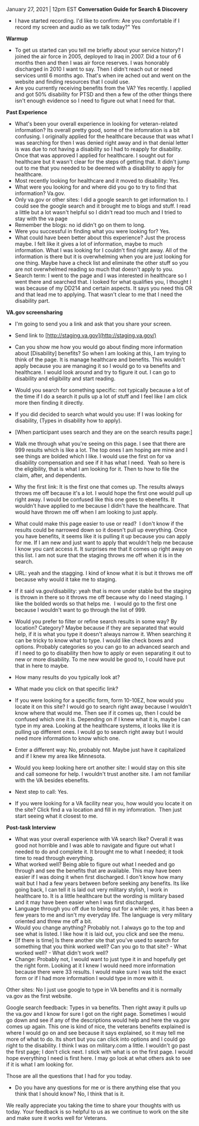 January 27, 2021 | 12pm EST
**Conversation Guide for Search & Discovery**

-   I have started recording. I'd like to confirm: Are you comfortable if I record my screen and audio as we talk today?" Yes

**Warmup**

-   To get us started can you tell me briefly about your service history? I joined the air force in 2005, deployed to Iraq in 2007. Did a tour of 6 months then and then I was air force reserves. I was honorably discharged in 2010 I want to say. Then I didn't reach out or need services until 6 months ago. That's when ire ached out and went on the website and finding resources that I could use.
-   Are you currently receiving benefits from the VA? Yes recently. I applied and got 50% disability for PTSD and then a few of the other things there isn't enough evidence so I need to figure out what I need for that.

**Past Experience**

-   What's been your overall experience in looking for veteran-related information? Its overall pretty good, some of the infomration is a bit confusing. I originally applied for the healthcare because that was what I was searching for then I was denied right away and in that denial letter is was due to not having a disability so I had to reapply for disability. Once that was approved I applied for healthcare. I sought out for healthcare but it wasn't clear for the steps of getting that. It didn't jump out to me that you needed to be deemed with a disability to apply for healthcare.
-   Most recently looking for healthcare and it moved to disability: Yes.
-   What were you looking for and where did you go to try to find that information? Va.gov.
-   Only va.gov or other sites: I did a google search to get information to. I could see the google search and it brought me to blogs and stuff. I read a little but a lot wasn't helpful so I didn't read too much and I tried to stay with the va page
-   Remember the blogs: no id didn't go on them to long.
-   Were you successful in finding what you were looking for? Yes.
-   What could have been better about this experience? Just the process maybe. I felt like it gives a lot of information, maybe to much information. What I was looking for I couldn't find right away. All of the information is there but it is overwhelming when you are just looking for one thing. Maybe have a check list and eliminate the other stuff so you are not overwhelmed reading so much that doesn't apply to you.
-   Search term: I went to the page and I was interested in healthcare so I went there and searched that. I looked for what qualifies you, I thought I was because of my DD214 and certain aspects. It says you need this OR and that lead me to applying. That wasn't clear to me that I need the disability part.

**VA.gov screensharing**

-   I'm going to send you a link and ask that you share your screen.
-   Send link to [http://staging.va.gov](http://staging.va.gov/)
-   Can you show me how you would go about finding more information about [Disability] benefits? So when I am looking at this, I am trying to think of the page. It is manage healthcare and benefits. This wouldn't apply because you are managing it so I would go to va benefits and healthcare. I would look around and try to figure it out. I can go to disability and eligibility and start reading.
-   Would you search for something specific: not typically because a lot of the time if I do a search it pulls up a lot of stuff and I feel like I am click more then finding it directly.
-   If you did decided to search what would you use: If I was looking for disability, (Types in disability how to apply).
-   [When participant uses search and they are on the search results page:]

-   Walk me through what you're seeing on this page. I see that there are 999 results which is like a lot. The top ones I am hoping are mine and I see things are bolded which I like. I would use the first on for va disability compensation and see if it has what I need.  Yeah so here is the eligibility, that is what I am looking for it. Then to how to file the claim, after, and dependents.
-   Why the first link: It is the first one that comes up. The results always throws me off because it's a lot. I would hope the first one would pull up right away. I would be confused like this one goes to ebenefits. It wouldn't have applied to me because I didn't have the healthcare. That would have thrown me off when I am looking to just apply.
-   What could make this page easier to use or read?  I don't know if the results could be narrowed down so it doesn't pull up everything. Once you have benefits, it seems like it is pulling it up because you can apply for me. If I am new and just want to apply that wouldn't help me because I know you cant access it. It surprises me that it comes up right away on this list. I am not sure that the staging throws me off when it is in the search.
-   URL: yeah and the stagging. I kind of know what it is but it throws me off because why would it take me to staging.
-   If it said va.gov/disability: yeah that is more under stable but the staging is thrown in there so it throws me off because why do I need staging. I like the bolded words so that helps me.  I would go to the first one because I wouldn't want to go through the list of 999.
-   Would you prefer to filter or refine search results in some way? By location? Category? Maybe because if they are separated that would help, if it is what you type it doesn't always narrow it. When searching it can be tricky to know what to type. I would like check boxes and options. Probably categories so you can go to an advanced search and if I need to go to disability then how to apply or even separating it out to new or more disability. To me new would be good to, I could have put that in here to maybe.
-   How many results do you typically look at?
-   What made you click on that specific link?

-   If you were looking for a specific form, form 10-10EZ, how would you locate it on this site? I would go to search right away because I wouldn't know where that would me. Then see if it comes up, then I could be confused which one it is. Depending on if I knew what it is, maybe I can type in my area. Looking at the healthcare systems, it looks like it is pulling up different ones. I would go to search right away but I would need more information to know which one.
-   Enter a different way: No, probably not. Maybe just have it capitalized and if I knew my area like Minnesota.
-   Would you keep looking here ort another site: I would stay on this site and call someone for help. I wouldn't trust another site. I am not familiar with the VA besides ebenefits.
-   Next step to call: Yes.
-   If you were looking for a VA facility near you, how would you locate it on the site? Click find a va location and fill in my infomration.  Then just start seeing what it closest to me.

**Post-task Interview**

-   What was your overall experience with VA search like? Overall it was good not horrible and I was able to navigate and figure out what I needed to do and complete it. It brought me to what I needed; it took time to read through everything.
-   What worked well? Being able to figure out what I needed and go through and see the benefits that are available. This may have been easier if I was doing it when first discharged. I don't know how many wait but I had a few years between before seeking any benefits. Its like going back, I can tell it is laid out very military stylish, I work in healthcare to. It is a little healthcare but the wording is military based and it may have been easier when I was first discharged.
-   Language through you off due to being out for a while: yes, it has been a few years to me and isn't my everyday life. The language is very military oriented and threw me off a bit.
-   Would you change anything? Probably not. I always go to the top and see what is listed. I like how it is laid out, you click and see the menu.
-   [If there is time] Is there another site that you've used to search for something that you think worked well? Can you go to that site? - What worked well? - What didn't work well?
-   Change: Probably not, I would want to just type it in and hopefully get the right form. Looking at it I knew I would need more information because there were 33 results. I would make sure I was told the exact form or if I had more information I would type in more with it.

Other sites: No I just use google to type in VA benefits and it is normally va.gov as the first website.

Google search feedback: Types in va benefits. Then right away it pulls up the va.gov and I know for sure I got on the right page. Sometimes I would go down and see if any of the descriptions would help and here the va.gov comes up again. This one is kind of nice, the veterans benefits explained is where I would go on and see because it says explained, so it may tell me more of what to do. Its short but you can click into options and I could go right to the disability. I think I was on military.com a little. I wouldn't go past the first page; I don't click next. I stick with what is on the first page. I would hope everything I need is first here. I may go look at what others ask to see if it is what I am looking for.

Those are all the questions that I had for you today.

-   Do you have any questions for me or is there anything else that you think that I should know? No, I think that is it.

We really appreciate you taking the time to share your thoughts with us today. Your feedback is so helpful to us as we continue to work on the site and make sure it works well for Veterans.
